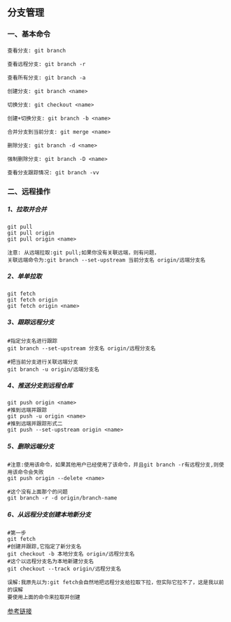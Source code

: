 分支管理
-----
### 一、基本命令
```
查看分支: git branch
```
```
查看远程分支: git branch -r
```
```
查看所有分支: git branch -a
```
```
创建分支: git branch <name>
```
```
切换分支: git checkout <name>
```
```
创建+切换分支: git branch -b <name>
```
```
合并分支到当前分支: git merge <name>
```
```
删除分支: git branch -d <name>
```
```
强制删除分支: git branch -D <name>
```
```
查看分支跟踪情况: git branch -vv
```
### 二、远程操作
##### 1、拉取并合并
```
git pull
git pull origin
git pull origin <name>
```
```
注意: 从远端拉取:git pull;如果你没有关联远端，则有问题，
关联远端命令为:git branch --set-upstream 当前分支名 origin/远端分支名
```
##### 2、单单拉取
```
git fetch
git fetch origin
git fetch origin <name>
```
##### 3、跟踪远程分支
```
#指定分支名进行跟踪
git branch --set-upstream 分支名 origin/远程分支名
```
```
#把当前分支进行关联远端分支
git branch -u origin/远端分支名
```
##### 4、推送分支到远程仓库
```
git push origin <name>
#推到远端并跟踪
git push -u origin <name>
#推到远端并跟踪形式二
git push --set-upstream origin <name>
```
##### 5、删除远端分支
```
#注意:使用该命令，如果其他用户已经使用了该命令，并且git branch -r有远程分支,则使用该命令会失败
git push origin --delete <name>
```
```
#这个没有上面那个的问题
git branch -r -d origin/branch-name
```
##### 6、从远程分支创建本地新分支
```
#第一步
git fetch
#创建并跟踪,它指定了新分支名
git checkout -b 本地分支名 origin/远程分支名
#这个以远程分支名为本地新建分支名
git checkout --track origin/远程分支名
```
```
误解:我原先以为:git fetch会自然地把远程分支给拉取下拉，但实际它拉不了，这是我以前的误解
要使用上面的命令来拉取并创建
```
[参考链接](https://git-scm.com/book/zh/v2/Git-%E5%88%86%E6%94%AF-%E8%BF%9C%E7%A8%8B%E5%88%86%E6%94%AF)
